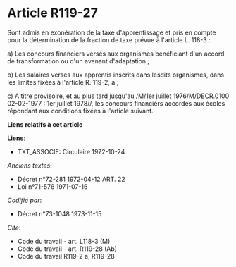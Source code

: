 # Article R119-27

Sont admis en exonération de la taxe d'apprentissage et pris en compte pour la détermination de la fraction de taxe prévue à
l'article L. 118-3 :

a) Les concours financiers versés aux organismes bénéficiant d'un accord de transformation ou d'un avenant d'adaptation ;

b) Les salaires versés aux apprentis inscrits dans lesdits organismes, dans les limites fixées à l'article R. 119-2, a ;

c) A titre provisoire, et au plus tard jusqu'au /M/1er juillet 1976/M/DECR.0100 02-02-1977 : 1er juillet 1978//, les concours
financièrs accordés aux écoles répondant aux conditions fixées à l'article suivant.

**Liens relatifs à cet article**

**Liens**:

  - TXT_ASSOCIE: Circulaire  1972-10-24

_Anciens textes_:

  - Décret n°72-281 1972-04-12 ART. 22
  - Loi n°71-576 1971-07-16

_Codifié par_:

  - Décret n°73-1048 1973-11-15

_Cite_:

  - Code du travail - art. L118-3 (M)
  - Code du travail - art. R119-28 (Ab)
  - Code du travail R119-2 a, R119-28

